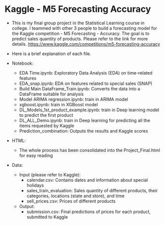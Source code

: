# Kaggle - M5 Forecasting Accuracy

- This is my final group project in the Statistical Learning course in college. I teammed with other 3 people to build a forecasting model for the Kaggle competition - M5 Forecasting - Accuracy. The goal is to predict sales quantity of products. Please refer to the link for more details.
https://www.kaggle.com/competitions/m5-forecasting-accuracy

- Here is a brief explanation of each file.

- Notebook:
    - EDA Time.ipynb: Exploratory Data Analysis (EDA) on time-related features
    - EDA_snap.ipynb: EDA  on features related to special sales (SNAP)
    - Build Main DataFrame_Train.ipynb: Converts the data into a DataFrame suitable for analysis
    - Model ARIMA regression.ipynb: train in ARIMA model
    - xgboost.ipynb: train in XGBoost model
    - DL_Models_1st_product_example.ipynb: train in Deep learning model to predict the first product
    - DL_ALL_Demo.ipynb: train in Deep learning for predicting all the items requested by Kaggle
    - Prediction_combination: Outputs the results and Kaggle scores
 
- HTML:
    - The whole process has been consolidated into the Project_Final.html for easy reading

- Data: 
    - Input (please refer to Kaggle):
        - calendar.csv: Contains dates and information about special holidays
        - sales_train_evaluation: Sales quantity of different products, their categories, locations (state and store), and time
        - sell_prices.csv: Prices of different products
    - Output:
        - submission.csv: Final predictions of prices for each product, submitted to Kaggle
